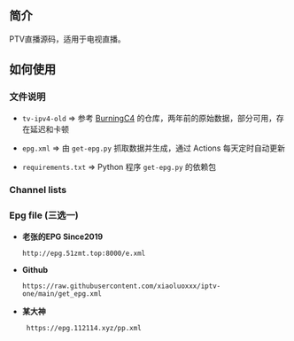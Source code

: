 
## 简介

PTV直播源码，适用于电视直播。

## 如何使用

### 文件说明

- `tv-ipv4-old` => 参考 [BurningC4](https://github.com/BurningC4/Chinese-IPTV) 的仓库，两年前的原始数据，部分可用，存在延迟和卡顿

- `epg.xml` => 由 `get-epg.py` 抓取数据并生成，通过 Actions 每天定时自动更新

- `requirements.txt` => Python 程序 `get-epg.py` 的依赖包

### Channel lists



### Epg file (三选一)

- **老张的EPG Since2019**

  `http://epg.51zmt.top:8000/e.xml`

- **Github**

  `https://raw.githubusercontent.com/xiaoluoxxx/iptv-one/main/get_epg.xml`
  
- **某大神**
  
  ` https://epg.112114.xyz/pp.xml`

  ` `
